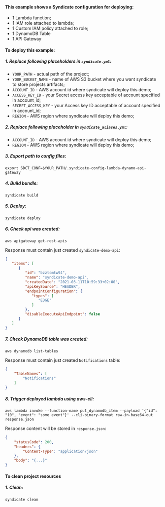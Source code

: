 #### This example shows a Syndicate configuration for deploying:
* 1 Lambda function;
* 1 IAM role attached to lambda;
* 1 Custom IAM policy attached to role;
* 1 DynamoDB Table
* 1 API Gateway

#### To deploy this example:

##### 1. Replace following placeholders in `syndicate.yml`:
* `YOUR_PATH` - actual path of the project;
* `YOUR_BUCKET_NAME` - name of AWS S3 bucket where you want syndicate to store projects artifacts;
* `ACCOUNT_ID` - AWS account id where syndicate will deploy this demo;
* `ACCESS_KEY_ID` - your Secret access key acceptable of account specified in account_id;
* `SECRET_ACCESS_KEY` - your Access key ID acceptable of account specified in account_id;
* `REGION` - AWS region where syndicate will deploy this demo;

##### 2. Replace following placeholder in `syndicate_aliases.yml`:
* `ACCOUNT_ID` - AWS account id where syndicate will deploy this demo;
* `REGION` - AWS region where syndicate will deploy this demo;

##### 3. Export path to config files:
`export SDCT_CONF=$YOUR_PATH/.syndicate-config-lambda-dynamo-api-gateway`

##### 4. Build bundle:
`syndicate build`

##### 5. Deploy:
`syndicate deploy`

##### 6. Check api was created:
`aws apigateway get-rest-apis`

Response must contain just created `syndicate-demo-api`:

```json
{
   "items": [
      {
         "id": "bzztcmtw94",
         "name": "syndicate-demo-api",
         "createdDate": "2021-03-11T10:59:33+02:00",
         "apiKeySource": "HEADER",
         "endpointConfiguration": {
            "types": [
               "EDGE"
            ]
         },
         "disableExecuteApiEndpoint": false
      }
   ]
}
```
##### 7. Check DynamoDB table was created:
   
`aws dynamodb list-tables`

Response must contain just created `Notifications` table:
```json
{
    "TableNames": [
        "Notifications"
    ]
}

```
##### 8. Trigger deployed lambda using aws-cli:
   
`aws lambda invoke --function-name put_dynamodb_item --payload '{"id": "10", "event": "some event"}' --cli-binary-format raw-in-base64-out response.json`

Response content will be stored in `response.json`:

```json
{
    "statusCode": 200,
    "headers": {
        "Content-Type": "application/json"
    },
    "body": "{...}"
}
```

#### To clean project resources

##### 1. Clean:
`syndicate clean`

